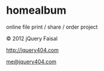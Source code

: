 homealbum
=========

online file print / share / order project

&copy; 2012 jQuery Faisal

http://jquery404.com

me@jquery404.com
